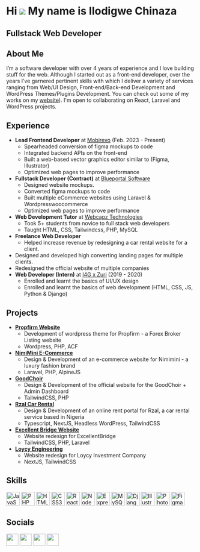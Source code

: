 Hi ![](https://user-images.githubusercontent.com/18350557/176309783-0785949b-9127-417c-8b55-ab5a4333674e.gif) My name is Ilodigwe Chinaza
========================================================================================================================================

Fullstack Web Developer
-----------------------

## About Me
I’m a software developer with over 4 years of experience and I love building stuff for the web. Although I started out as a front-end developer, over the years I’ve garnered pertinent skills with which I deliver a variety of services ranging from Web/UI Design, Front-end/Back-end Development and WordPress Themes/Plugins Development. You can check out some of my works on my [website](https://chifarol.github.io/my-portfolio/)). I'm open to collaborating on React, Laravel and WordPress projects.

## Experience
- **Lead Frontend Developer** at [Mobirevo](https://mobirevo.com) (Feb. 2023 - Present)
  - Spearheaded conversion of figma mockups to code
  - Integrated backend APIs on the front-end
  - Built a web-based vector graphics editor similar to (Figma, Illustrator)
  - Optimized web pages to improve performance
- **Fullstack Developer (Contract)** at [Blueportal Software](https://blueportalcompany.com)
  - Designed website mockups.
  - Converted figma mockups to code
  - Built multiple eCommerce websites using Laravel & Wordpresswoocommerce
  - Optimized web pages to improve performance
- **Web Development Tutor** at [Webcapz Technologies](https://mobirevo.com)
  - Took 5+ students from novice to full stack web developers
  - Taught HTML, CSS, Tailwindcss, PHP, MySQL
- **Freelance Web Developer**
  - Helped increase revenue by redesigning a car rental website for a client.
 - Designed and developed high converting landing pages for multiple clients.
 - Redesigned the official website of multiple companies
- **Web Developer (Intern)** at [I4G x Zuri](https://training.zuri.team) (2019 - 2020)
  - Enrolled and learnt the basics of UI/UX design
  - Enrolled and learnt the basics of web development (HTML, CSS, JS, Python & Django)
 
## Projects
- **[Propfirm Website](https://propfirm.xplicitmode.com)**
  - Development of wordpress theme for Propfirm - a Forex Broker Listing website
  - Wordpress, PHP, ACF
- **[NimiMini E-Commerce](https://nimimini.com)**
  - Design & Development of an e-commerce website for Nimimini - a luxury fashion brand
  - Laravel, PHP, AlpineJS
- **[GoodChoir](https://goodchoir.com)**
  - Design & Development of the official website for the GoodChoir + Admin Dashboard
  - TailwindCSS, PHP
- **[Rzal Car Rental](https://rzal.vercel.app/)**
  - Design & Development of an online rent portal for Rzal, a car rental service based in Nigeria
  - Typescript, NextJS, Headless WordPress, TailwindCSS
- **[Excellent Bridge Website](https://excellentbridge.com)**
  - Website redesign for ExcellentBridge
  - TailwindCSS, PHP, Laravel
- **[Loycy Engineering](https://loycy-engineering.vercel.app)**
  - Website redesign for Loycy Investment Company
  - NextJS, TailwindCSS

    
## Skills

<p align="left">
<a href="https://developer.mozilla.org/en-US/docs/Web/JavaScript" target="_blank" rel="noreferrer"><img src="https://raw.githubusercontent.com/danielcranney/readme-generator/main/public/icons/skills/javascript-colored.svg" width="36" height="36" alt="JavaScript" /></a>
<a href="https://www.php.net/" target="_blank" rel="noreferrer"><img src="https://raw.githubusercontent.com/danielcranney/readme-generator/main/public/icons/skills/php-colored.svg" width="36" height="36" alt="PHP" /></a>
<a href="https://developer.mozilla.org/en-US/docs/Glossary/HTML5" target="_blank" rel="noreferrer"><img src="https://raw.githubusercontent.com/danielcranney/readme-generator/main/public/icons/skills/html5-colored.svg" width="36" height="36" alt="HTML5" /></a>
<a href="https://www.w3.org/TR/CSS/#css" target="_blank" rel="noreferrer"><img src="https://raw.githubusercontent.com/danielcranney/readme-generator/main/public/icons/skills/css3-colored.svg" width="36" height="36" alt="CSS3" /></a>
<a href="https://reactjs.org/" target="_blank" rel="noreferrer"><img src="https://raw.githubusercontent.com/danielcranney/readme-generator/main/public/icons/skills/react-colored.svg" width="36" height="36" alt="React" /></a>
<a href="https://nodejs.org/en/" target="_blank" rel="noreferrer"><img src="https://raw.githubusercontent.com/danielcranney/readme-generator/main/public/icons/skills/nodejs-colored.svg" width="36" height="36" alt="NodeJS" /></a>
<a href="https://expressjs.com/" target="_blank" rel="noreferrer"><img src="https://raw.githubusercontent.com/danielcranney/readme-generator/main/public/icons/skills/express-colored.svg" width="36" height="36" alt="Express" /></a>
<a href="https://www.mysql.com/" target="_blank" rel="noreferrer"><img src="https://raw.githubusercontent.com/danielcranney/readme-generator/main/public/icons/skills/mysql-colored.svg" width="36" height="36" alt="MySQL" /></a>
<a href="https://www.djangoproject.com/" target="_blank" rel="noreferrer"><img src="https://raw.githubusercontent.com/danielcranney/readme-generator/main/public/icons/skills/django-colored.svg" width="36" height="36" alt="Django" /></a>
<a href="adobe.com/uk/products/illustrator.html" target="_blank" rel="noreferrer"><img src="https://raw.githubusercontent.com/danielcranney/readme-generator/main/public/icons/skills/illustrator-colored.svg" width="36" height="36" alt="Illustrator" /></a>
<a href="https://www.adobe.com/uk/products/photoshop.html" target="_blank" rel="noreferrer"><img src="https://raw.githubusercontent.com/danielcranney/readme-generator/main/public/icons/skills/photoshop-colored.svg" width="36" height="36" alt="Photoshop" /></a>
<a href="https://www.figma.com/" target="_blank" rel="noreferrer"><img src="https://raw.githubusercontent.com/danielcranney/readme-generator/main/public/icons/skills/figma-colored.svg" width="36" height="36" alt="Figma" /></a>
</p>


## Socials

<p align="left">
   <a href="mailto:ilodigwechinaza@gmail.com" target="_blank" rel="noreferrer"><img src="https://raw.githubusercontent.com/danielcranney/readme-generator/main/public/icons/socials/email.svg" width="32" height="32" /></a> 
  <a href="https://www.github.com/chifarol" target="_blank" rel="noreferrer"><img src="https://raw.githubusercontent.com/danielcranney/readme-generator/main/public/icons/socials/github.svg" width="32" height="32" /></a> 
  <a href="https://www.linkedin.com/in/chinaza-ilodigwe-05b435186" target="_blank" rel="noreferrer"><img src="https://raw.githubusercontent.com/danielcranney/readme-generator/main/public/icons/socials/linkedin.svg" width="32" height="32" /></a> 
  <a href="https://www.twitter.com/ilodigwechinaza" target="_blank" rel="noreferrer"><img src="https://raw.githubusercontent.com/danielcranney/readme-generator/main/public/icons/socials/twitter.svg" width="32" height="32" /></a>
</p>
